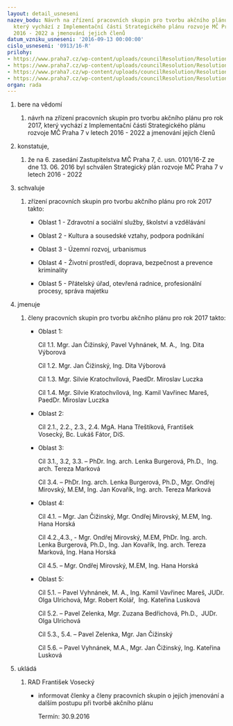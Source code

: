 ```yaml
---
layout: detail_usneseni
nazev_bodu: Návrh na zřízení pracovních skupin pro tvorbu akčního plánu pro rok 2017,
  který vychází z Implementační části Strategického plánu rozvoje MČ Praha 7 v letech
  2016 - 2022 a jmenování jejich členů
datum_vzniku_usneseni: '2016-09-13 00:00:00'
cislo_usneseni: '0913/16-R'
prilohy:
- https://www.praha7.cz/wp-content/uploads/councilResolution/Resolutions/27834/export/Duvodovazprava~105165.docx
- https://www.praha7.cz/wp-content/uploads/councilResolution/Resolutions/27834/export/Slozeni_pracovnich_skupin1~105164.docx
- https://www.praha7.cz/wp-content/uploads/councilResolution/Resolutions/27834/export/Oblastiacilerozvoje~105163.docx
- https://www.praha7.cz/wp-content/uploads/councilResolution/Resolutions/27834/export/export~297839.pdf
organ: rada
---
```

<ol class="urzList_view" id="urzList">
<li id="" class="urzClass1"><span name="1">bere na vědomí</span> 
<ol class="urzOlClass">
<li id="" class="urzClass2" style="TEXT-ALIGN: left"><span><p>návrh na zřízení pracovních skupin pro tvorbu akčního plánu pro rok 2017, který vychází z Implementační části Strategického plánu rozvoje MČ Praha 7 v letech 2016 - 2022 a jmenování jejich členů</p></span></li></ol></li>
<li id="" class="urzClass1"><span name="50">konstatuje,</span> 
<ol class="urzOlClass">
<li id="" class="urzClass2" style="TEXT-ALIGN: left"><span><p>že na 6. zasedání Zastupitelstva MČ Praha 7, č. usn. 0101/16-Z ze dne 13. 06. 2016 byl schválen Strategický plán rozvoje MČ Praha 7 v letech 2016 - 2022</p></span></li></ol></li>
<li id="" class="urzClass1"><span name="24">schvaluje</span> 
<ol class="urzOlClass">
<li id="" class="urzClass2" style="TEXT-ALIGN: left"><span><p>zřízení pracovních skupin pro tvorbu akčního plánu pro rok 2017 takto:</p></span>
<ul class="urzUlClass">
<li id="" class="urzClass3" style="TEXT-ALIGN: left"><span><p>Oblast 1 - Zdravotní a sociální služby, školství a vzdělávání</p></span></li>
<li id="" class="urzClass3" style="TEXT-ALIGN: left"><span><p>Oblast 2 - Kultura a sousedské vztahy, podpora podnikání</p></span></li>
<li id="" class="urzClass3" style="TEXT-ALIGN: left"><span><p>Oblast 3 - Územní rozvoj, urbanismus</p></span></li>
<li id="" class="urzClass3" style="TEXT-ALIGN: left"><span><p>Oblast 4 - Životní prostředí, doprava, bezpečnost a prevence kriminality</p></span></li>
<li id="" class="urzClass3" style="TEXT-ALIGN: left"><span><p>Oblast 5 - Přátelský úřad, otevřená radnice, profesionální procesy, správa majetku</p></span></li></ul></li></ol></li>
<li id="" class="urzClass1"><span name="5">jmenuje</span> 
<ol class="urzOlClass">
<li id="" class="urzClass2" style="TEXT-ALIGN: left"><span><p>členy pracovních skupin pro tvorbu akčního plánu pro rok 2017 takto:<br></p></span>
<ul class="urzUlClass">
<li id="" class="urzClass3" style="TEXT-ALIGN: left"><span><p>Oblast 1:</p><p>Cíl 1.1. Mgr. Jan Čižinský, Pavel Vyhnánek, M. A.,&nbsp; Ing. Dita Výborová</p><p>Cíl 1.2. Mgr. Jan Čižinský, Ing. Dita Výborová</p><p>Cíl 1.3. Mgr. Silvie Kratochvílová,&nbsp;PaedDr. Miroslav Luczka</p><p>Cíl 1.4. Mgr. Silvie Kratochvílová, Ing. Kamil Vavřinec Mareš, PaedDr. Miroslav Luczka</p></span></li>
<li id="" class="urzClass3" style="TEXT-ALIGN: left"><span><p>Oblast 2:</p><p>Cíl 2.1., 2.2., 2.3., 2.4. MgA. Hana Třeštíková, František Vosecký,&nbsp;Bc. Lukáš Fátor, DiS.</p></span></li>
<li id="" class="urzClass3" style="TEXT-ALIGN: left"><span><p>Oblast 3:</p><p>Cíl 3.1., 3.2, 3.3. – PhDr. Ing. arch. Lenka Burgerová, Ph.D.,&nbsp; Ing. arch. Tereza Marková</p><p>Cíl 3.4. – PhDr. Ing. arch. Lenka Burgerová, Ph.D., Mgr. Ondřej Mirovský, M.EM, Ing. Jan Kovařík, Ing. arch. Tereza Marková</p></span></li>
<li id="" class="urzClass3" style="TEXT-ALIGN: left"><span><p>Oblast 4:</p><p>Cíl 4.1. – Mgr. Jan Čižinský, Mgr. Ondřej Mirovský, M.EM, Ing. Hana Horská</p><p>Cíl 4.2.,4.3., - Mgr. Ondřej Mirovský, M.EM, PhDr. Ing. arch. Lenka Burgerová, Ph.D., Ing. Jan Kovařík, Ing. arch. Tereza Marková, Ing. Hana Horská</p><p>Cíl 4.5. – Mgr. Ondřej Mirovský, M.EM, Ing. Hana Horská</p></span></li>
<li id="" class="urzClass3" style="TEXT-ALIGN: left"><span><p>Oblast 5:</p><p>Cíl 5.1. – Pavel Vyhnánek, M. A., Ing. Kamil Vavřinec Mareš,&nbsp;JUDr. Olga Ulrichová, Mgr. Robert Kolář,&nbsp;&nbsp;Ing. Kateřina Lusková&nbsp;&nbsp;&nbsp;&nbsp;&nbsp;</p><p>Cíl 5.2. – Pavel Zelenka, Mgr. Zuzana Bedřichová, Ph.D.,&nbsp; JUDr. Olga Ulrichová</p><p>Cíl 5.3., 5.4. – Pavel Zelenka, Mgr. Jan Čižinský</p><p>Cíl 5.6. – Pavel Vyhnánek, M.A., Mgr. Jan Čižinský,&nbsp;Ing. Kateřina Lusková</p></span></li></ul></li></ol></li><li class="urzClass1" id="urzUkoly"><span name="1">ukládá</span><ol class="urzOlClass"><li class="urzClass2"><span><p>RAD František Vosecký</p></span><ul class="urzUlClass"><li class="urzClass3"><span><p>informovat členky a členy pracovních skupin o jejich jmenování a dalším postupu při tvorbě akčního plánu</p></span><span class="urzUkolTermin">  Termín:&nbsp;30.9.2016</span></li></ul></li></ol></li>
</ol>